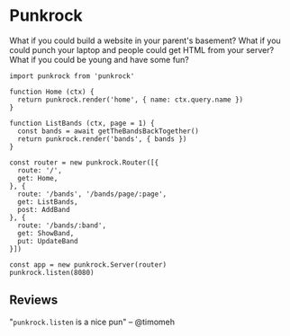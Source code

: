 # Punkrock

What if you could build a website in your parent's basement? What if you could punch your laptop and people could get HTML from your server? What if you could be young and have some fun?

```
import punkrock from 'punkrock'

function Home (ctx) {
  return punkrock.render('home', { name: ctx.query.name })
}

function ListBands (ctx, page = 1) {
  const bands = await getTheBandsBackTogether()
  return punkrock.render('bands', { bands })
}

const router = new punkrock.Router([{
  route: '/',
  get: Home,
}, {
  route: '/bands', '/bands/page/:page',
  get: ListBands,
  post: AddBand
}, {
  route: '/bands/:band',
  get: ShowBand,
  put: UpdateBand
}])

const app = new punkrock.Server(router)
punkrock.listen(8080)
```

## Reviews

"`punkrock.listen` is a nice pun" – @timomeh
